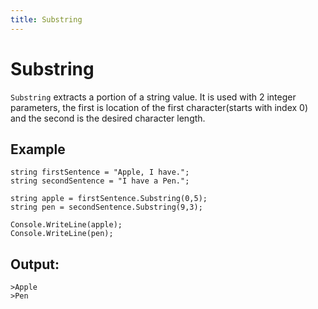 ```yaml
---
title: Substring
---
```


# Substring

`Substring` extracts a portion of a string value. It is used with 2 integer parameters, the first is location of the first character(starts with index 0) and the second is the desired character length.

## Example
```
string firstSentence = "Apple, I have.";
string secondSentence = "I have a Pen.";

string apple = firstSentence.Substring(0,5);
string pen = secondSentence.Substring(9,3);

Console.WriteLine(apple);
Console.WriteLine(pen);

```

## Output:
```
>Apple
>Pen
```
